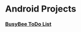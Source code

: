 # Android Projects

### [BusyBee ToDo List](https://github.com/littlegrasshopper/BusyBee/wiki/BusyBee-Wiki)

